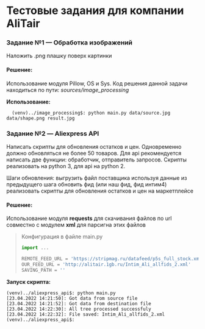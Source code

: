 # Тестовые задания для компании AliTair
### Задание №1 — Обработка изображений
Наложить .png плашку поверх картинки

#### Решение:
Использование модуля Pillow, OS и Sys. Код решения данной задачи находиться по пути: *sources/image_processing*

**Использование:**
```shell
  (venv)../image_processing$: python main.py data/source.jpg data/shape.png result.jpg
```

### Задание №2 — Aliexpress API
Написать скрипты для обновления остатков и цен. Одновременно должно обновляться не более 50 товаров. Для api рекомендуется написать две функции: обработчик, отправитель запросов. Скрипты реализовать на python 3, для api на python  2.

Шаги обновления:
выгрузить файл поставщика
используя данные из предыдущего шага обновить фид (или наш фид, фид интим4)
реализовать скрипты для обновления остатков и цен на маркетплейсе

#### Решение:
Использование модуля **requests** для скачивания файлов по url совместно с модулем **xml** для парсигна этих файлов

> Конфигурация в файле main.py
> ``` python
> import ...
>
> REMOTE_FEED_URL = 'https://stripmag.ru/datafeed/p5s_full_stock.xml'
> OUR_FEED_URL = 'http://alitair.1gb.ru/Intim_Ali_allfids_2.xml'
> SAVING_PATH = ''
> ```

**Запуск скрипта:**
```shell
(venv)../aliexpress_api$: python main.py
[23.04.2022 14:21:50]: Got data from source file
[23.04.2022 14:21:52]: Got data from destination file
[23.04.2022 14:22:30]: All tree processed successfuly
[23.04.2022 14:22:32]: File saved: Intim_Ali_allfids_2.xml
(venv)../aliexpress_api$:
```
